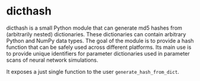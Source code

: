 dicthash
========

dicthash is a small Python module that can generate md5 hashes from (arbitrarily nested) dictionaries. These dictionaries can contain arbitrary Python and NumPy data types. The goal of the module is to provide a hash function that can be safely used across different platforms. Its main use is to provide unique identifiers for parameter dictionaries used in parameter scans of neural network simulations.

It exposes a just single function to the user `generate_hash_from_dict`.